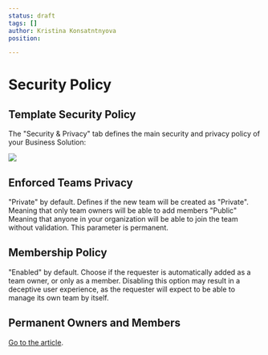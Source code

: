 ```yaml
---
status: draft
tags: []
author: Kristina Konsatntnyova
position: 

---
```

# **Security Policy**

## Template Security Policy

The "Security & Privacy" tab defines the main security and privacy policy of your Business Solution:

![](/uploads/screenshot-2022-02-12-at-03-17-30.png)

## Enforced Teams Privacy

"Private" by default. Defines if the new team will be created as "Private". Meaning that only team owners will be able to add members "Public" Meaning that anyone in your organization will be able to join the team without validation. This parameter is permanent.

## Membership Policy

"Enabled" by default. Choose if the requester is automatically added as a team owner, or only as a member. Disabling this option may result in a deceptive user experience, as the requester will expect to be able to manage its own team by itself.

## Permanent Owners and Members

[Go to the article](https://help.salestim.com/en/articles/4149874-permanent-owners-and-members-policy).
